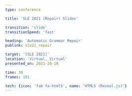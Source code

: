 ```yaml
---
type: conference

title: 'SLE 2021 (Repair) Slides'

transition: 'slide'
transitionSpeed: 'fast'

heading: 'Automatic Grammar Repair'
publink: sle21_repair

target: '[SLE 2021]'
location: 'Virtual, Virtual'
presented_on: 2021-10-18

time: 30
frames: 101

tech: {icon: 'fab fa-html5', name: 'HTML5 (Reveal.js)'}
---
```


<section data-background-image="slide-001.png" data-background-size="contain" data-background-position="center" data-background-repeat="no-repeat"></section>
<section data-background-image="slide-002.png" data-background-size="contain" data-background-position="center" data-background-repeat="no-repeat"></section>
<section data-background-image="slide-003.png" data-background-size="contain" data-background-position="center" data-background-repeat="no-repeat"></section>
<section data-background-image="slide-004.png" data-background-size="contain" data-background-position="center" data-background-repeat="no-repeat"></section>
<section data-background-image="slide-005.png" data-background-size="contain" data-background-position="center" data-background-repeat="no-repeat"></section>
<section data-background-image="slide-006.png" data-background-size="contain" data-background-position="center" data-background-repeat="no-repeat"></section>
<section data-background-image="slide-007.png" data-background-size="contain" data-background-position="center" data-background-repeat="no-repeat"></section>
<section data-background-image="slide-008.png" data-background-size="contain" data-background-position="center" data-background-repeat="no-repeat"></section>
<section data-background-image="slide-009.png" data-background-size="contain" data-background-position="center" data-background-repeat="no-repeat"></section>
<section data-background-image="slide-010.png" data-background-size="contain" data-background-position="center" data-background-repeat="no-repeat"></section>
<section data-background-image="slide-011.png" data-background-size="contain" data-background-position="center" data-background-repeat="no-repeat"></section>
<section data-background-image="slide-012.png" data-background-size="contain" data-background-position="center" data-background-repeat="no-repeat"></section>
<section data-background-image="slide-013.png" data-background-size="contain" data-background-position="center" data-background-repeat="no-repeat"></section>
<section data-background-image="slide-014.png" data-background-size="contain" data-background-position="center" data-background-repeat="no-repeat"></section>
<section data-background-image="slide-015.png" data-background-size="contain" data-background-position="center" data-background-repeat="no-repeat"></section>
<section data-background-image="slide-016.png" data-background-size="contain" data-background-position="center" data-background-repeat="no-repeat"></section>
<section data-background-image="slide-017.png" data-background-size="contain" data-background-position="center" data-background-repeat="no-repeat"></section>
<section data-background-image="slide-018.png" data-background-size="contain" data-background-position="center" data-background-repeat="no-repeat"></section>
<section data-background-image="slide-019.png" data-background-size="contain" data-background-position="center" data-background-repeat="no-repeat"></section>
<section data-background-image="slide-020.png" data-background-size="contain" data-background-position="center" data-background-repeat="no-repeat"></section>
<section data-background-image="slide-021.png" data-background-size="contain" data-background-position="center" data-background-repeat="no-repeat"></section>
<section data-background-image="slide-022.png" data-background-size="contain" data-background-position="center" data-background-repeat="no-repeat"></section>
<section data-background-image="slide-023.png" data-background-size="contain" data-background-position="center" data-background-repeat="no-repeat"></section>
<section data-background-image="slide-024.png" data-background-size="contain" data-background-position="center" data-background-repeat="no-repeat"></section>
<section data-background-image="slide-025.png" data-background-size="contain" data-background-position="center" data-background-repeat="no-repeat"></section>
<section data-background-image="slide-026.png" data-background-size="contain" data-background-position="center" data-background-repeat="no-repeat"></section>
<section data-background-image="slide-027.png" data-background-size="contain" data-background-position="center" data-background-repeat="no-repeat"></section>
<section data-background-image="slide-028.png" data-background-size="contain" data-background-position="center" data-background-repeat="no-repeat"></section>
<section data-background-image="slide-029.png" data-background-size="contain" data-background-position="center" data-background-repeat="no-repeat"></section>
<section data-background-image="slide-030.png" data-background-size="contain" data-background-position="center" data-background-repeat="no-repeat"></section>
<section data-background-image="slide-031.png" data-background-size="contain" data-background-position="center" data-background-repeat="no-repeat"></section>
<section data-background-image="slide-032.png" data-background-size="contain" data-background-position="center" data-background-repeat="no-repeat"></section>
<section data-background-image="slide-033.png" data-background-size="contain" data-background-position="center" data-background-repeat="no-repeat"></section>
<section data-background-image="slide-034.png" data-background-size="contain" data-background-position="center" data-background-repeat="no-repeat"></section>
<section data-background-image="slide-035.png" data-background-size="contain" data-background-position="center" data-background-repeat="no-repeat"></section>
<section data-background-image="slide-036.png" data-background-size="contain" data-background-position="center" data-background-repeat="no-repeat"></section>
<section data-background-image="slide-037.png" data-background-size="contain" data-background-position="center" data-background-repeat="no-repeat"></section>
<section data-background-image="slide-038.png" data-background-size="contain" data-background-position="center" data-background-repeat="no-repeat"></section>
<section data-background-image="slide-039.png" data-background-size="contain" data-background-position="center" data-background-repeat="no-repeat"></section>
<section data-background-image="slide-040.png" data-background-size="contain" data-background-position="center" data-background-repeat="no-repeat"></section>
<section data-background-image="slide-041.png" data-background-size="contain" data-background-position="center" data-background-repeat="no-repeat"></section>
<section data-background-image="slide-042.png" data-background-size="contain" data-background-position="center" data-background-repeat="no-repeat"></section>
<section data-background-image="slide-043.png" data-background-size="contain" data-background-position="center" data-background-repeat="no-repeat"></section>
<section data-background-image="slide-044.png" data-background-size="contain" data-background-position="center" data-background-repeat="no-repeat"></section>
<section data-background-image="slide-045.png" data-background-size="contain" data-background-position="center" data-background-repeat="no-repeat"></section>
<section data-background-image="slide-046.png" data-background-size="contain" data-background-position="center" data-background-repeat="no-repeat"></section>
<section data-background-image="slide-047.png" data-background-size="contain" data-background-position="center" data-background-repeat="no-repeat"></section>
<section data-background-image="slide-048.png" data-background-size="contain" data-background-position="center" data-background-repeat="no-repeat"></section>
<section data-background-image="slide-049.png" data-background-size="contain" data-background-position="center" data-background-repeat="no-repeat"></section>
<section data-background-image="slide-050.png" data-background-size="contain" data-background-position="center" data-background-repeat="no-repeat"></section>
<section data-background-image="slide-051.png" data-background-size="contain" data-background-position="center" data-background-repeat="no-repeat"></section>
<section data-background-image="slide-052.png" data-background-size="contain" data-background-position="center" data-background-repeat="no-repeat"></section>
<section data-background-image="slide-053.png" data-background-size="contain" data-background-position="center" data-background-repeat="no-repeat"></section>
<section data-background-image="slide-054.png" data-background-size="contain" data-background-position="center" data-background-repeat="no-repeat"></section>
<section data-background-image="slide-055.png" data-background-size="contain" data-background-position="center" data-background-repeat="no-repeat"></section>
<section data-background-image="slide-056.png" data-background-size="contain" data-background-position="center" data-background-repeat="no-repeat"></section>
<section data-background-image="slide-057.png" data-background-size="contain" data-background-position="center" data-background-repeat="no-repeat"></section>
<section data-background-image="slide-058.png" data-background-size="contain" data-background-position="center" data-background-repeat="no-repeat"></section>
<section data-background-image="slide-059.png" data-background-size="contain" data-background-position="center" data-background-repeat="no-repeat"></section>
<section data-background-image="slide-060.png" data-background-size="contain" data-background-position="center" data-background-repeat="no-repeat"></section>
<section data-background-image="slide-061.png" data-background-size="contain" data-background-position="center" data-background-repeat="no-repeat"></section>
<section data-background-image="slide-062.png" data-background-size="contain" data-background-position="center" data-background-repeat="no-repeat"></section>
<section data-background-image="slide-063.png" data-background-size="contain" data-background-position="center" data-background-repeat="no-repeat"></section>
<section data-background-image="slide-064.png" data-background-size="contain" data-background-position="center" data-background-repeat="no-repeat"></section>
<section data-background-image="slide-065.png" data-background-size="contain" data-background-position="center" data-background-repeat="no-repeat"></section>
<section data-background-image="slide-066.png" data-background-size="contain" data-background-position="center" data-background-repeat="no-repeat"></section>
<section data-background-image="slide-067.png" data-background-size="contain" data-background-position="center" data-background-repeat="no-repeat"></section>
<section data-background-image="slide-068.png" data-background-size="contain" data-background-position="center" data-background-repeat="no-repeat"></section>
<section data-background-image="slide-069.png" data-background-size="contain" data-background-position="center" data-background-repeat="no-repeat"></section>
<section data-background-image="slide-070.png" data-background-size="contain" data-background-position="center" data-background-repeat="no-repeat"></section>
<section data-background-image="slide-071.png" data-background-size="contain" data-background-position="center" data-background-repeat="no-repeat"></section>
<section data-background-image="slide-072.png" data-background-size="contain" data-background-position="center" data-background-repeat="no-repeat"></section>
<section data-background-image="slide-073.png" data-background-size="contain" data-background-position="center" data-background-repeat="no-repeat"></section>
<section data-background-image="slide-074.png" data-background-size="contain" data-background-position="center" data-background-repeat="no-repeat"></section>
<section data-background-image="slide-075.png" data-background-size="contain" data-background-position="center" data-background-repeat="no-repeat"></section>
<section data-background-image="slide-076.png" data-background-size="contain" data-background-position="center" data-background-repeat="no-repeat"></section>
<section data-background-image="slide-077.png" data-background-size="contain" data-background-position="center" data-background-repeat="no-repeat"></section>
<section data-background-image="slide-078.png" data-background-size="contain" data-background-position="center" data-background-repeat="no-repeat"></section>
<section data-background-image="slide-079.png" data-background-size="contain" data-background-position="center" data-background-repeat="no-repeat"></section>
<section data-background-image="slide-080.png" data-background-size="contain" data-background-position="center" data-background-repeat="no-repeat"></section>
<section data-background-image="slide-081.png" data-background-size="contain" data-background-position="center" data-background-repeat="no-repeat"></section>
<section data-background-image="slide-082.png" data-background-size="contain" data-background-position="center" data-background-repeat="no-repeat"></section>
<section data-background-image="slide-083.png" data-background-size="contain" data-background-position="center" data-background-repeat="no-repeat"></section>
<section data-background-image="slide-084.png" data-background-size="contain" data-background-position="center" data-background-repeat="no-repeat"></section>
<section data-background-image="slide-085.png" data-background-size="contain" data-background-position="center" data-background-repeat="no-repeat"></section>
<section data-background-image="slide-086.png" data-background-size="contain" data-background-position="center" data-background-repeat="no-repeat"></section>
<section data-background-image="slide-087.png" data-background-size="contain" data-background-position="center" data-background-repeat="no-repeat"></section>
<section data-background-image="slide-088.png" data-background-size="contain" data-background-position="center" data-background-repeat="no-repeat"></section>
<section data-background-image="slide-089.png" data-background-size="contain" data-background-position="center" data-background-repeat="no-repeat"></section>
<section data-background-image="slide-090.png" data-background-size="contain" data-background-position="center" data-background-repeat="no-repeat"></section>
<section data-background-image="slide-091.png" data-background-size="contain" data-background-position="center" data-background-repeat="no-repeat"></section>
<section data-background-image="slide-092.png" data-background-size="contain" data-background-position="center" data-background-repeat="no-repeat"></section>
<section data-background-image="slide-093.png" data-background-size="contain" data-background-position="center" data-background-repeat="no-repeat"></section>
<section data-background-image="slide-094.png" data-background-size="contain" data-background-position="center" data-background-repeat="no-repeat"></section>
<section data-background-image="slide-095.png" data-background-size="contain" data-background-position="center" data-background-repeat="no-repeat"></section>
<section data-background-image="slide-096.png" data-background-size="contain" data-background-position="center" data-background-repeat="no-repeat"></section>
<section data-background-image="slide-097.png" data-background-size="contain" data-background-position="center" data-background-repeat="no-repeat"></section>
<section data-background-image="slide-098.png" data-background-size="contain" data-background-position="center" data-background-repeat="no-repeat"></section>
<section data-background-image="slide-099.png" data-background-size="contain" data-background-position="center" data-background-repeat="no-repeat"></section>
<section data-background-image="slide-100.png" data-background-size="contain" data-background-position="center" data-background-repeat="no-repeat"></section>
<section data-background-image="slide-101.png" data-background-size="contain" data-background-position="center" data-background-repeat="no-repeat"></section>

